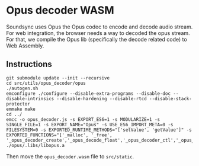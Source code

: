 # Opus decoder WASM

Soundsync uses Opus the Opus codec to encode and decode audio stream. For web integration, the browser needs a way to decoded the opus stream. For that, we compile the Opus lib (specifically the decode related code) to Web Assembly.

## Instructions

```
git submodule update --init --recursive
cd src/utils/opus_decoder/opus
./autogen.sh
emconfigure ./configure --disable-extra-programs --disable-doc --disable-intrinsics --disable-hardening --disable-rtcd --disable-stack-protector
emmake make
cd ../
emcc -o opus_decoder.js -s EXPORT_ES6=1 -s MODULARIZE=1 -s SINGLE_FILE=1 -s EXPORT_NAME="Opus" -s USE_ES6_IMPORT_META=0 -s FILESYSTEM=0 -s EXPORTED_RUNTIME_METHODS="['setValue', 'getValue']" -s EXPORTED_FUNCTIONS="['_malloc', '_free', '_opus_decoder_create','_opus_decode_float','_opus_decoder_ctl','_opus_decoder_destroy']" ./opus/.libs/libopus.a
```

Then move the `opus_decoder.wasm` file to `src/static`.
